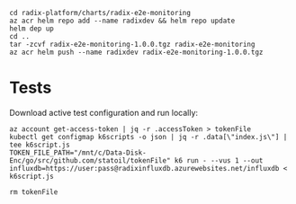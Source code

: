 

```
cd radix-platform/charts/radix-e2e-monitoring
az acr helm repo add --name radixdev && helm repo update
helm dep up
cd ..
tar -zcvf radix-e2e-monitoring-1.0.0.tgz radix-e2e-monitoring
az acr helm push --name radixdev radix-e2e-monitoring-1.0.0.tgz
```


# Tests

Download active test configuration and run locally:

    az account get-access-token | jq -r .accessToken > tokenFile
    kubectl get configmap k6scripts -o json | jq -r .data[\"index.js\"] | tee k6script.js
    TOKEN_FILE_PATH="/mnt/c/Data-Disk-Enc/go/src/github.com/statoil/tokenFile" k6 run - --vus 1 --out influxdb=https://user:pass@radixinfluxdb.azurewebsites.net/influxdb < k6script.js

    rm tokenFile